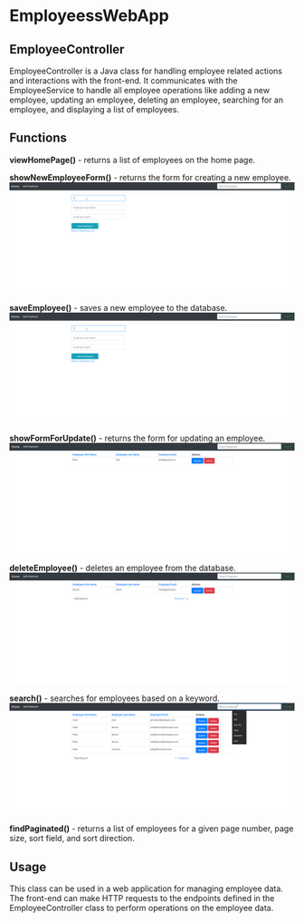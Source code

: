 # EmployeessWebApp

## EmployeeController
EmployeeController is a Java class for handling employee related actions and interactions with the front-end. It communicates with the EmployeeService to handle all employee operations like adding a new employee, updating an employee, deleting an employee, searching for an employee, and displaying a list of employees.

## Functions
**viewHomePage()** - returns a list of employees on the home page.

**showNewEmployeeForm()** - returns the form for creating a new employee.
![](animation/create.gif)

**saveEmployee()** - saves a new employee to the database.
![](animation/create.gif)

**showFormForUpdate()** - returns the form for updating an employee.
![](animation/update.gif)

**deleteEmployee()** - deletes an employee from the database.
![](animation/delete.gif)

**search()** - searches for employees based on a keyword.
![](animation/read.gif)

**findPaginated()** - returns a list of employees for a given page number, page size, sort field, and sort direction.

## Usage
This class can be used in a web application for managing employee data. The front-end can make HTTP requests to the endpoints defined in the EmployeeController class to perform operations on the employee data.



